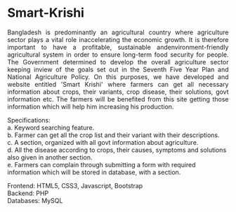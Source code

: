 # Smart-Krishi
<p align="justify">Bangladesh is predominantly an agricultural country where agriculture sector plays a vital role inaccelerating the economic growth. It is therefore important to have a profitable, sustainable andenvironment-friendly agricultural system in order to ensure long-term food security for people. The Government determined to develop the overall agriculture sector keeping inview of the goals set out in the Seventh Five Year Plan and National Agriculture Policy. On this purposes, we have developed and website entitled 'Smart Krishi' where farmers can get all necessary information about crops, their variants, crop disease, their solutions, govt information etc. The farmers will be benefited from this site getting those information which will help him increasing his production.

Specifications:<br>
a. Keyword searching feature.<br>
b. Farmer can get all the crop list and their variant with their descriptions.<br>
c. A section, organized with all govt information about agriculture.<br>
d. All the disease according to crops, their causes, symptoms and solutions also given in another section.<br>
e. Farmers can complain through submitting a form with required information which will be stored in database, with a section.

Frontend: HTML5, CSS3, Javascript, Bootstrap<br>
Backend: PHP<br>
Databases: MySQL
